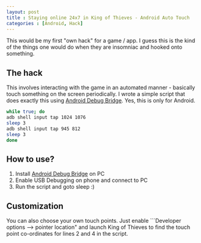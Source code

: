 ```yaml
---
layout: post
title : Staying online 24x7 in King of Thieves - Android Auto Touch
categories : [Android, Hack]
---
```


This would be my first "own hack" for a game / app. I guess this is the kind of the things one would do when they are insomniac and hooked onto something.

The hack
-----------
This involves interacting with the game in an automated manner - basically touch something on the screen periodically. I wrote a simple script that does exactly this using [Android Debug Bridge][adb]. Yes, this is only for Android.

```bash
while true; do
adb shell input tap 1024 1076
sleep 3
adb shell input tap 945 812
sleep 3
done
```


How to use?
----------
1. Install [Android Debug Bridge][adb] on PC
2. Enable USB Debugging on phone and connect to PC
3. Run the script and goto sleep :)


Customization
---------
You can also choose your own touch points. Just enable ```Developer options --> pointer location" and launch King of Thieves to find the touch point co-ordinates for lines 2 and 4 in the script.

[adb]: https://developer.android.com/studio/command-line/adb.html